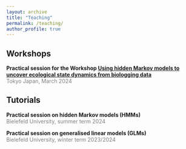 ```yaml
---
layout: archive
title: "Teaching"
permalink: /teaching/
author_profile: true
---
```


## Workshops
**Practical session for the Workshop [Using hidden Markov models to uncover ecological state dynamics from biologging data](https://bls8tokyo.net/workshop/)**<br>
<span style="color:grey">Tokyo Japan, March 2024</span>


## Tutorials

**Practical session on hidden Markov models (HMMs)**<br>
<span style="color:grey">Bielefeld University, summer term 2024</span>

**Practical session on generalised linear models (GLMs)**<br>
<span style="color:grey">Bielefeld University, winter term 2023/2024</span>
